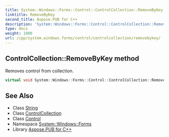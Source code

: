 ```yaml
---
title: System::Windows::Forms::Control::ControlCollection::RemoveByKey method
linktitle: RemoveByKey
second_title: Aspose.PUB for C++
description: 'System::Windows::Forms::Control::ControlCollection::RemoveByKey method. Removes control from collection in C++.'
type: docs
weight: 1800
url: /cpp/system.windows.forms/control/controlcollection/removebykey/
---
```

## ControlCollection::RemoveByKey method


Removes control from collection.

```cpp
virtual void System::Windows::Forms::Control::ControlCollection::RemoveByKey(System::String key)
```

## See Also

* Class [String](../../../../system/string/)
* Class [ControlCollection](../)
* Class [Control](../../)
* Namespace [System::Windows::Forms](../../../)
* Library [Aspose.PUB for C++](../../../../)

